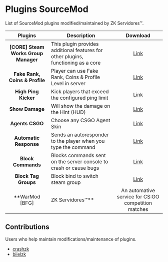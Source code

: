 # Plugins SourceMod
List of SourceMod plugins modified/maintained by ZK Servidores™.

Plugins | Description | Download
:--------: | -------- | :--------:
**[CORE] Steam Works Group Manager** | This plugin provides additional features for other plugins, functioning as a core | [Link](https://github.com/zkservidores-clientes/SWGM)
**Fake Rank, Coins & Profile** | Player can use Fake Rank, Coins & Profile Level in server | [Link](https://github.com/zkservidores-clientes/Fake-Rank-Coins-Profile)
**High Ping Kicker** | Kick players that exceed the configured ping limit | [Link](https://github.com/zkservidores-clientes/High-Ping-Kicker)
**Show Damage** | Will show the damage on the Hint (HUD) | [Link](https://github.com/zkservidores-clientes/Show-Damage)
**Agents CSGO** | Choose any CSGO Agent Skin | [Link](https://github.com/zkservidores-clientes/Agents-CSGO)
**Automatic Response** | Sends an autoresponder to the player when you type the command | [Link](https://github.com/zkservidores-clientes/Automatic-Response)
**Block Commands** | Blocks commands sent on the server console to crash or cause bugs | [Link](https://github.com/zkservidores-clientes/Block-Commands)
**Block Tag Groups** | Block bind to switch steam group | [Link](https://github.com/zkservidores-clientes/Block-Tag-Groups)
**WarMod [BFG] | ZK Servidores™** | An automative service for CS:GO competition matches | [Link](https://github.com/zkservidores-clientes/WarMod-BFG-ZK-Servidores)

## Contributions
Users who help maintain modifications/maintenance of plugins.
- [crashzk](https://github.com/crashzk)
- [biielzk](https://github.com/biielzk)

